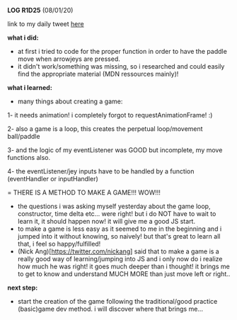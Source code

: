 **LOG R1D25** (08/01/20)

link to my daily tweet [here](https://twitter.com/Nightcoder2/status/1214783758123098112)

**what i did:**
- at first i tried to code for the proper function in order to have the paddle move when arrowjeys are pressed.
- it didn't work/something was missing, so i researched and could easily find the appropriate material (MDN ressources mainly)! 

**what i learned:**
- many things about creating a game:

1- it needs animation! i completely forgot to requestAnimationFrame! :)

2- also a game is a loop, this creates the perpetual loop/movement ball/paddle

3- and the logic of my eventListener was GOOD but incomplete, my move functions also.

4- the eventListener/jey inputs have to be handled by a function (eventHandler or inputHandler)

= THERE IS A METHOD TO MAKE A GAME!!! WOW!!!

- the questions i was asking myself yesterday about the game loop, constructor, time delta etc... were right! 
but i do NOT have to wait to learn it, it should happen now! it will give me a good JS start.
- to make a game is less easy as it seemed to me in the beginning and i jumped into it without knowing, so naively! 
but that's great to learn all that, i feel so happy/fulfilled!
- (Nick Ang)[https://twitter.com/nickang] said that to make a game is a really good way of learning/jumping into JS 
and i only now do i realize how much he was right! it goes much deeper than i thought! 
it brings me to get to know and understand MUCH MORE than just move left or right..

**next step:**

- start the creation of the game following the traditional/good practice (basic)game dev method.
i will discover where that brings me...

